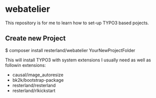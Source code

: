 # webatelier

This repository is for me to learn how to set-up TYPO3 based pojects.

## Create new Project

$ composer install resterland/webatelier YourNewProjectFolder

This will install TYPO3 with system extensions I usually need
as well as followin extensions:
- causal/image_autoresize
- bk2k/bootstrap-package 
- resterland/resterland
- resterland/rlkickstart
